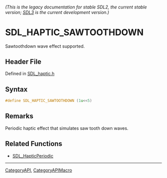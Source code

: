 ###### (This is the legacy documentation for stable SDL2, the current stable version; [SDL3](https://wiki.libsdl.org/SDL3/) is the current development version.)
# SDL_HAPTIC_SAWTOOTHDOWN

Sawtoothdown wave effect supported.

## Header File

Defined in [SDL_haptic.h](https://github.com/libsdl-org/SDL/blob/SDL2/include/SDL_haptic.h)

## Syntax

```c
#define SDL_HAPTIC_SAWTOOTHDOWN (1u<<5)
```

## Remarks

Periodic haptic effect that simulates saw tooth down waves.

## Related Functions

* [SDL_HapticPeriodic](SDL_HapticPeriodic)

----
[CategoryAPI](CategoryAPI), [CategoryAPIMacro](CategoryAPIMacro)

